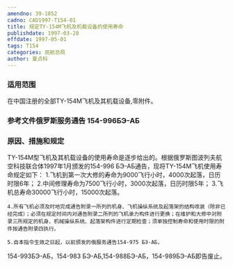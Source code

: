 ```yaml
---
amendno: 39-1852
cadno: CAD1997-T154-01
title: 规定TY-154M飞机及机载设备的使用寿命
publishdate: 1997-03-28
effdate: 1997-05-01
tags: T154
categories: 民航总局
author: 夏贞科
---
```


### 适用范围 
在中国注册的全部TY-154M飞机及其机载设备,零附件。

### 参考文件俄罗斯服务通告 154-996БЭ-АБ

### 原因、措施和规定 
TY-154M型飞机及其机载设备的使用寿命是逐步给出的。根据俄罗斯图波列夫航空科技联合体1997年1月颁发的154-996 БЭ-АБ通告，现将TY-154M飞机使用寿命规定如下： 
    1.飞机到第一次大修的寿命为9000飞行小时，4000次起落，日历时限6年； 
    2.中间修理寿命为7500飞行小时，3000次起落，日历时限5年； 
    3.飞机总寿命30000飞行小时，15000次起落。 

    4.所有飞机必须及时地完成通告附录一所列的机身、飞机操纵系统及起落架的结构改装（除非已经完成）；必须在规定时间内对通告附录二所列的飞机承力构件进行更换；在维护和大修中对附录三所规定的机身、机械操纵系统、起落架构件进行定期检查；须单独控制寿命和使用时限的附件按通告附录四执行。 

    5.自本指令生效之日起，以前颁发的俄服务通告154-975 БЭ-АБ，
  
154-993БЭ-АБ，154-983 БЭ-АБ,154-988БЭ-АБ，154-989БЭ-АБ即告废止。
